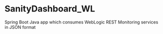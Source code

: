 # SanityDashboard_WL
Spring Boot Java app which consumes WebLogic REST Monitoring services in JSON format
